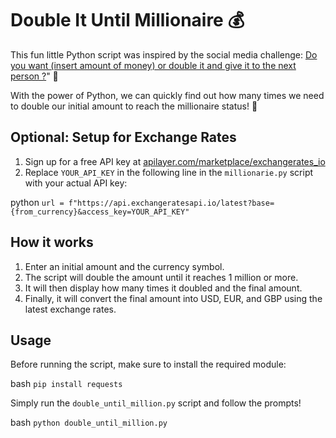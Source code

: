 # Double It Until Millionaire 💰

This fun little Python script was inspired by the social media challenge: [Do you want (insert amount of money) or double it and give it to the next person ?](https://www.youtube.com/shorts/e4V4juaD-2I)" 🤑
 

With the power of Python, we can quickly find out how many times we need to double our initial amount to reach the millionaire status! 💸

## Optional: Setup for Exchange Rates

1. Sign up for a free API key at [apilayer.com/marketplace/exchangerates_io](https://apilayer.com/marketplace/exchangerates_io/)
2. Replace `YOUR_API_KEY` in the following line in the `millionarie.py` script with your actual API key:

python
`url = f"https://api.exchangeratesapi.io/latest?base={from_currency}&access_key=YOUR_API_KEY"`

## How it works

1. Enter an initial amount and the currency symbol.
2. The script will double the amount until it reaches 1 million or more.
3. It will then display how many times it doubled and the final amount.
4. Finally, it will convert the final amount into USD, EUR, and GBP using the latest exchange rates.

## Usage

Before running the script, make sure to install the required module:

bash
`pip install requests`

Simply run the `double_until_million.py` script and follow the prompts!

bash
`python double_until_million.py`
